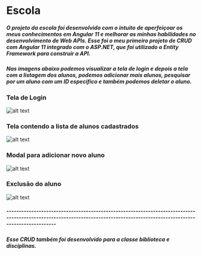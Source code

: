 # Escola
##### O projeto da escola foi desenvolvido com o intuito de aperfeiçoar os meus conhecimentos em Angular 11 e melhorar as minhas habilidades no desenvolvimento de Web APIs. Esse foi o meu primeiro projeto de CRUD com Angular 11 integrado com o ASP.NET, que foi utilizado o Entity Framework para construir a API. 
##### Nas imagens abaixo podemos visualizar a tela de login e depois a tela com a listagem dos alunos, podemos adicionar mais alunos, pesquisar por um aluno com um ID especifico e também podemos deletar o aluno. 

### Tela de Login
![alt text](https://uploaddeimagens.com.br/images/003/229/281/original/login.png?1620312863)

### Tela contendo a lista de alunos cadastrados
![alt text](https://uploaddeimagens.com.br/images/003/229/283/original/lista-alunos.png?1620312913)

### Modal para adicionar novo aluno
![alt text](https://uploaddeimagens.com.br/images/003/229/287/original/cadastrar-aluno.png?1620313004)

### Exclusão do aluno
![alt text](https://uploaddeimagens.com.br/images/003/229/292/original/exclus%C3%A3o-do-aluno.png?1620313098)

##### ----------------------------------------------------------------------------------------------------------------------------------------------------------------------------
##### Esse CRUD também foi desenvolvido para a classe biblioteca e disciplinas.



